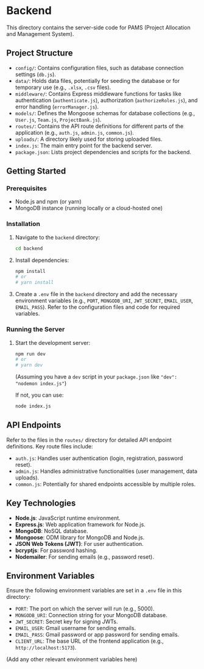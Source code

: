 # Backend

This directory contains the server-side code for PAMS (Project Allocation and Management System).

## Project Structure

- `config/`: Contains configuration files, such as database connection settings (`db.js`).
- `data/`: Holds data files, potentially for seeding the database or for temporary use (e.g., `.xlsx`, `.csv` files).
- `middleware/`: Contains Express middleware functions for tasks like authentication (`authenticate.js`), authorization (`authorizeRoles.js`), and error handling (`errorManager.js`).
- `models/`: Defines the Mongoose schemas for database collections (e.g., `User.js`, `Team.js`, `ProjectBank.js`).
- `routes/`: Contains the API route definitions for different parts of the application (e.g., `auth.js`, `admin.js`, `common.js`).
- `uploads/`: A directory likely used for storing uploaded files.
- `index.js`: The main entry point for the backend server.
- `package.json`: Lists project dependencies and scripts for the backend.

## Getting Started

### Prerequisites

- Node.js and npm (or yarn)
- MongoDB instance (running locally or a cloud-hosted one)

### Installation

1. Navigate to the `backend` directory:

   ```bash
   cd backend
   ```

2. Install dependencies:

   ```bash
   npm install
   # or
   # yarn install
   ```

3. Create a `.env` file in the `backend` directory and add the necessary environment variables (e.g., `PORT`, `MONGODB_URI`, `JWT_SECRET`, `EMAIL_USER`, `EMAIL_PASS`). Refer to the configuration files and code for required variables.

### Running the Server

1. Start the development server:

   ```bash
   npm run dev
   # or
   # yarn dev
   ```

   (Assuming you have a `dev` script in your `package.json` like `"dev": "nodemon index.js"`)

   If not, you can use:

   ```bash
   node index.js
   ```

## API Endpoints

Refer to the files in the `routes/` directory for detailed API endpoint definitions. Key route files include:

- `auth.js`: Handles user authentication (login, registration, password reset).
- `admin.js`: Handles administrative functionalities (user management, data uploads).
- `common.js`: Potentially for shared endpoints accessible by multiple roles.

## Key Technologies

- **Node.js**: JavaScript runtime environment.
- **Express.js**: Web application framework for Node.js.
- **MongoDB**: NoSQL database.
- **Mongoose**: ODM library for MongoDB and Node.js.
- **JSON Web Tokens (JWT)**: For user authentication.
- **bcryptjs**: For password hashing.
- **Nodemailer**: For sending emails (e.g., password reset).

## Environment Variables

Ensure the following environment variables are set in a `.env` file in this directory:

- `PORT`: The port on which the server will run (e.g., 5000).
- `MONGODB_URI`: Connection string for your MongoDB database.
- `JWT_SECRET`: Secret key for signing JWTs.
- `EMAIL_USER`: Gmail username for sending emails.
- `EMAIL_PASS`: Gmail password or app password for sending emails.
- `CLIENT_URL`: The base URL of the frontend application (e.g., `http://localhost:5173`).

(Add any other relevant environment variables here)
